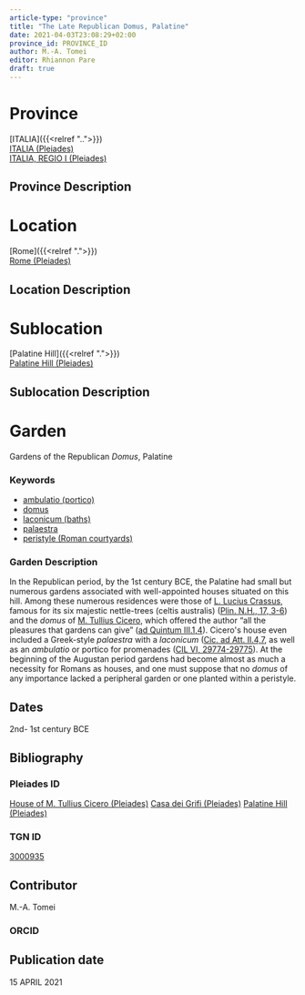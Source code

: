 ```yaml
---
article-type: "province"
title: "The Late Republican Domus, Palatine"
date: 2021-04-03T23:08:29+02:00
province_id: PROVINCE_ID
author: M.-A. Tomei  
editor: Rhiannon Pare
draft: true
---
```


# Province

[ITALIA]({{<relref "..">}})\
[ITALIA (Pleiades)](https://pleiades.stoa.org/places/1052)\
[ITALIA, REGIO I (Pleiades)](https://pleiades.stoa.org/places/441075550)

## Province Description

<!-- LEAVE THIS BLANK FOR NOW -->

# Location

[Rome]({{<relref ".">}}) \
[Rome (Pleiades)](https://pleiades.stoa.org/places/423025)

## Location Description

<!-- LEAVE THIS BLANK FOR NOW -->

# Sublocation

[Palatine Hill]({{<relref ".">}}) \
[Palatine Hill (Pleiades)](https://pleiades.stoa.org/places/971691208)

## Sublocation Description

<!-- DESCRIPTION -->

# Garden

Gardens of the Republican *Domus*, Palatine

### Keywords

- [ambulatio (portico)](http://vocab.getty.edu/page/aat/300004145)
- [domus](http://vocab.getty.edu/page/aat/300005506)
- [laconicum (baths)](http://vocab.getty.edu/page/aat/300004219)
- [palaestra](http://vocab.getty.edu/page/aat/300007301)
- [peristyle (Roman courtyards)](http://vocab.getty.edu/page/aat/300080971)

### Garden Description

In the Republican period, by the 1st century BCE, the Palatine had small but numerous gardens associated with well-appointed houses situated on this hill.  Among these numerous residences were those of [L. Lucius Crassus](https://en.wikipedia.org/wiki/Lucius_Licinius_Crassus), famous for its six majestic nettle-trees (celtis australis) ([Plin. N.H., 17, 3-6](http://www.perseus.tufts.edu/hopper/text?doc=Perseus%3Atext%3A1999.02.0137%3Abook%3D17%3Achapter%3D3)) and the *domus* of [M. Tullius Cicero](https://en.wikipedia.org/wiki/Cicero), which offered the author “all the pleasures that gardens can give” ([ad Quintum III.1,4](https://www.thelatinlibrary.com/cicero/fratrem3.shtml)). Cicero's house even included a Greek-style *palaestra* with a *laconicum* ([Cic. ad Att. II.4,7](https://www.thelatinlibrary.com/cicero/att2.shtml), as well as an *ambulatio* or portico for promenades ([CIL VI, 29774-29775](https://cil.bbaw.de/hauptnavigation/das-cil/baende)). At the beginning of the Augustan period gardens had become almost as much a necessity for Romans as houses, and one must suppose that no *domus* of any importance lacked a peripheral garden or one planted within a peristyle.

## Dates

2nd- 1st century BCE

## Bibliography

<!--
- BIB_ENTRY [(worldcat)](WORLDCAT_LINK_URL)
-->

### Pleiades ID

[House of M. Tullius Cicero (Pleiades)](https://pleiades.stoa.org/places/233061795)
[Casa dei Grifi (Pleiades)](https://pleiades.stoa.org/places/817164756)
[Palatine Hill (Pleiades)](https://pleiades.stoa.org/places/971691208)

### TGN ID

[3000935](http://vocab.getty.edu/page/tgn/3000935)

## Contributor

M.-A. Tomei<!-- [AUTHOR_NAME](AUTHOR_LINK) -->

### ORCID

<!-- [ORCID](https://orcid.org/ORCID) -->

## Publication date
15 APRIL 2021<!-- Format: dd MONTH_NAME yyyy -->

<!-- DATE -->
